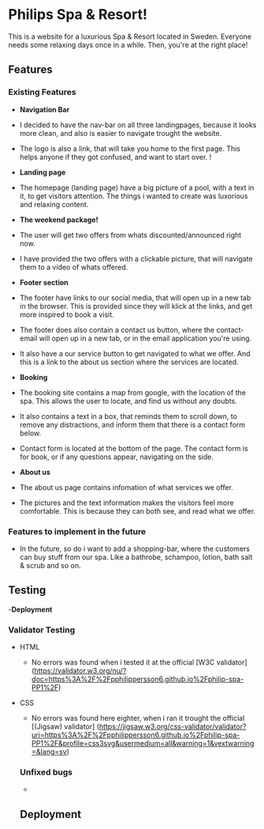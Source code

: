 # Philips Spa & Resort!

This is a website for a luxurious Spa & Resort located in Sweden. Everyone needs some relaxing days once in a while. Then, you're at the right place!

## Features

### Existing Features

- __Navigation Bar__

- I decided to have the nav-bar on all three landingpages, because it looks more clean, and also is easier to navigate trought the website. 
- The logo is also a link, that will take you home to the first page. This helps anyone if they got confused, and want to start over. !

- __Landing page__

- The homepage (landing page) have a big picture of a pool, with a text in it, to get visitors attention. The things i wanted to create was luxorious and relaxing content.

- __The weekend package!__

- The user will get two offers from whats discounted/announced right now.
- I have provided the two offers with a clickable picture, that will navigate them to a video of whats offered. 

- __Footer section__

- The footer have links to our social media, that will open up in a new tab in the browser. This is provided since they will klick at the links, and get more inspired to book a visit.
- The footer does also contain a contact us button, where the contact-email will open up in a new tab, or in the email application you're using.
- It also have a our service button to get navigated to what we offer. And this is a link to the about us section where the services are located.

- __Booking__

- The booking site contains a map from google, with the location of the spa. This allows the user to locate, and find us without any doubts.
- It also contains a text in a box, that reminds them to scroll down, to remove any distractions, and inform them that there is a contact form below.
- Contact form is located at the bottom of the page. The contact form is for book, or if any questions appear, navigating on the side.

- __About us__
- The about us page contains infomation of what services we offer.
- The pictures and the text information makes the visitors feel more comfortable. This is because they can both see, and read what we offer. 

### Features to implement in the future
- In the future, so do i want to add a shopping-bar, where the customers can buy stuff from our spa. Like a bathrobe, schampoo, lotion, bath salt & scrub and so on.

## Testing 

-__Deployment__

### Validator Testing

- HTML 
    - No errors was found when i tested it at the official [W3C validator] (https://validator.w3.org/nu/?doc=https%3A%2F%2Fpphilippersson6.github.io%2Fphilip-spa-PP1%2F)

- CSS 
    - No errors was found here eighter, when i ran it trought the official [(Jigsaw) validator] (https://jigsaw.w3.org/css-validator/validator?uri=https%3A%2F%2Fpphilippersson6.github.io%2Fphilip-spa-PP1%2F&profile=css3svg&usermedium=all&warning=1&vextwarning=&lang=sv)

    ### Unfixed bugs
    - 


    ## Deployment